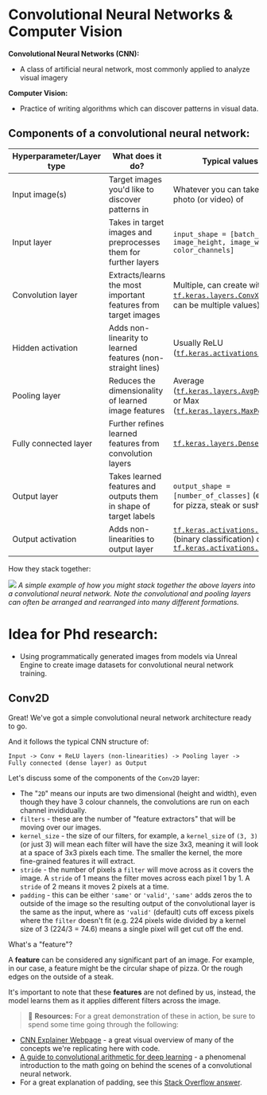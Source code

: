 # Convolutional Neural Networks & Computer Vision

**Convolutional Neural Networks (CNN):**
* A class of artificial neural network, most commonly applied to analyze visual imagery
  
**Computer Vision:**
* Practice of writing algorithms which can discover patterns in visual data. 


## Components of a convolutional neural network:

| **Hyperparameter/Layer type** | **What does it do?** | **Typical values** |
| ----- | ----- | ----- |
| Input image(s) | Target images you'd like to discover patterns in| Whatever you can take a photo (or video) of |
| Input layer | Takes in target images and preprocesses them for further layers | `input_shape = [batch_size, image_height, image_width, color_channels]` |
| Convolution layer | Extracts/learns the most important features from target images | Multiple, can create with [`tf.keras.layers.ConvXD`](https://www.tensorflow.org/api_docs/python/tf/keras/layers/Conv2D) (X can be multiple values) |
| Hidden activation | Adds non-linearity to learned features (non-straight lines) | Usually ReLU ([`tf.keras.activations.relu`](https://www.tensorflow.org/api_docs/python/tf/keras/activations/relu)) |
| Pooling layer | Reduces the dimensionality of learned image features | Average ([`tf.keras.layers.AvgPool2D`](https://www.tensorflow.org/api_docs/python/tf/keras/layers/AveragePooling2D)) or Max ([`tf.keras.layers.MaxPool2D`](https://www.tensorflow.org/api_docs/python/tf/keras/layers/MaxPool2D)) |
| Fully connected layer | Further refines learned features from convolution layers | [`tf.keras.layers.Dense`](https://www.tensorflow.org/api_docs/python/tf/keras/layers/Dense) |
| Output layer | Takes learned features and outputs them in shape of target labels | `output_shape = [number_of_classes]` (e.g. 3 for pizza, steak or sushi)|
| Output activation | Adds non-linearities to output layer | [`tf.keras.activations.sigmoid`](https://www.tensorflow.org/api_docs/python/tf/keras/activations/sigmoid) (binary classification) or [`tf.keras.activations.softmax`](https://www.tensorflow.org/api_docs/python/tf/keras/activations/softmax) |

How they stack together:

![](https://raw.githubusercontent.com/mrdbourke/tensorflow-deep-learning/main/images/03-simple-convnet.png)
*A simple example of how you might stack together the above layers into a convolutional neural network. Note the convolutional and pooling layers can often be arranged and rearranged into many different formations.*

# Idea for Phd research:
* Using programmatically generated images from models via Unreal Engine to create image datasets for convolutional neural network training.

## Conv2D
Great! We've got a simple convolutional neural network architecture ready to go.

And it follows the typical CNN structure of:

```
Input -> Conv + ReLU layers (non-linearities) -> Pooling layer -> Fully connected (dense layer) as Output
```

Let's discuss some of the components of the `Conv2D` layer:

* The "`2D`" means our inputs are two dimensional (height and width), even though they have 3 colour channels, the convolutions are run on each channel invididually.
* `filters` - these are the number of "feature extractors" that will be moving over our images.
* `kernel_size` - the size of our filters, for example, a `kernel_size` of `(3, 3)` (or just 3) will mean each filter will have the size 3x3, meaning it will look at a space of 3x3 pixels each time. The smaller the kernel, the more fine-grained features it will extract.
* `stride` - the number of pixels a `filter` will move across as it covers the image. A `stride` of 1 means the filter moves across each pixel 1 by 1. A `stride` of 2 means it moves 2 pixels at a time.
* `padding` - this can be either `'same'` or `'valid'`, `'same'` adds zeros the to outside of the image so the resulting output of the convolutional layer is the same as the input, where as `'valid'` (default) cuts off excess pixels where the `filter` doesn't fit (e.g. 224 pixels wide divided by a kernel size of 3 (224/3 = 74.6) means a single pixel will get cut off the end.

What's a "feature"?

A **feature** can be considered any significant part of an image. For example, in our case, a feature might be the circular shape of pizza. Or the rough edges on the outside of a steak.

It's important to note that these **features** are not defined by us, instead, the model learns them as it applies different filters across the image.

> 📖 **Resources:** For a great demonstration of these in action, be sure to spend some time going through the following:
  * [CNN Explainer Webpage](https://poloclub.github.io/cnn-explainer/) - a great visual overview of many of the concepts we're replicating here with code.
  * [A guide to convolutional arithmetic for deep learning](https://arxiv.org/pdf/1603.07285.pdf) - a phenomenal introduction to the math going on behind the scenes of a convolutional neural network.
  * For a great explanation of padding, see this [Stack Overflow answer](https://stackoverflow.com/a/39371113/7900723).


